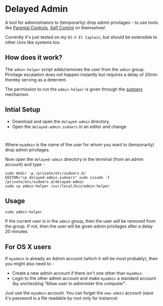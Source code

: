 # Delayed Admin

A tool for administrators to (temporarily) drop admin privilages - to use tools like [Parental Controls](https://support.apple.com/kb/PH18571), [Self Control](http://selfcontrolapp.com) on themselves!

Currently it's just tested on my `OS-X El Captain`, but should be extensible to other Unix like systems too.

## How does it work?
The `admin-helper` script adds/removes the user from the `admin` group. Privilage escalation does not happen instantly but requires a delay of 20min thereby serving as a deterrent.

The permission to run the `admin-helper` is given through the [sudoers](https://www.garron.me/en/linux/visudo-command-sudoers-file-sudo-default-editor.html) mechanism.

## Intial Setup

* Download and open the `delayed-admin` directory.
* Open the `delayed-admin.sudoers` in an editor and change 
``` User_Alias DELAYED_ADMINS = 
```
``` User_Alias DELAYED_ADMINS = myadmin
```
  Where `myadmin` is the name of the user for whom you want to (temporarily) drop admin privilages.

Now open the `delayed-admin` directory in the terminal (from an admin account) and type -

```
sudo mkdir -p /private/etc/sudoers.d/
EDITOR="cp delayed-admin.sudoers" sudo visudo -f /private/etc/sudoers.d/delayed-admin
sudo cp admin-helper /usr/local/bin/admin-helper
```

## Usage

```sudo admin-helper```

If the current user is in the `admin` group, then the user will be removed from the group. If not, then the user will be given admin privilages after a delay 20 minutes

## For OS X users
If `myadmin` is already an Admin account (which it will be most probably), then you might also need to - 

* Create a new admin account if there isn't one other than `myadmin`.
* Login to the other  admin account and make `myadmin` a standard account (by unchecking "Allow user to administer this computer".

Just use the `myadmin` account. You can forget the `new-admin` account (save it's password is a file readable by root only for instance)



